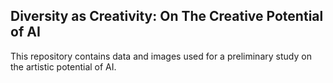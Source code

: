 ## Diversity as Creativity: On The Creative Potential of AI

This repository contains data and images used for a preliminary study on the artistic potential of AI.
